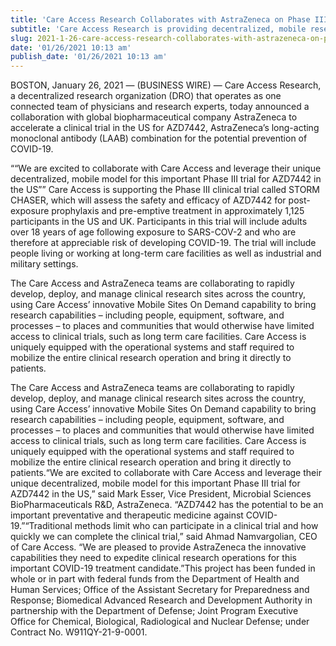 ```yaml
---
title: 'Care Access Research Collaborates with AstraZeneca on Phase III Clinical Trial for COVID-19 Long-Acting Antibody Combination'
subtitle: 'Care Access Research is providing decentralized, mobile research site operations for AstraZeneca’s AZD7442 phase III clinical trial in the US'
slug: 2021-1-26-care-access-research-collaborates-with-astrazeneca-on-phase-iii-clinical-trial-for-covid-19-long-acting-antibody-combination
date: '01/26/2021 10:13 am'
publish_date: '01/26/2021 10:13 am'
---
```


BOSTON, January 26, 2021 — (BUSINESS WIRE) — Care Access Research, a decentralized research organization (DRO) that operates as one connected team of physicians and research experts, today announced a collaboration with global biopharmaceutical company AstraZeneca to accelerate a clinical trial in the US for AZD7442, AstraZeneca’s long-acting monoclonal antibody (LAAB) combination for the potential prevention of COVID-19.

““We are excited to collaborate with Care Access and leverage their unique decentralized, mobile model for this important Phase III trial for AZD7442 in the US””
Care Access is supporting the Phase III clinical trial called STORM CHASER, which will assess the safety and efficacy of AZD7442 for post-exposure prophylaxis and pre-emptive treatment in approximately 1,125 participants in the US and UK. Participants in this trial will include adults over 18 years of age following exposure to SARS-COV-2 and who are therefore at appreciable risk of developing COVID-19. The trial will include people living or working at long-term care facilities as well as industrial and military settings.

The Care Access and AstraZeneca teams are collaborating to rapidly develop, deploy, and manage clinical research sites across the country, using Care Access’ innovative Mobile Sites On Demand capability to bring research capabilities – including people, equipment, software, and processes – to places and communities that would otherwise have limited access to clinical trials, such as long term care facilities. Care Access is uniquely equipped with the operational systems and staff required to mobilize the entire clinical research operation and bring it directly to patients.

The Care Access and AstraZeneca teams are collaborating to rapidly develop, deploy, and manage clinical research sites across the country, using Care Access’ innovative Mobile Sites On Demand capability to bring research capabilities – including people, equipment, software, and processes – to places and communities that would otherwise have limited access to clinical trials, such as long term care facilities. Care Access is uniquely equipped with the operational systems and staff required to mobilize the entire clinical research operation and bring it directly to patients.“We are excited to collaborate with Care Access and leverage their unique decentralized, mobile model for this important Phase III trial for AZD7442 in the US,” said Mark Esser, Vice President, Microbial Sciences BioPharmaceuticals R&D, AstraZeneca. “AZD7442 has the potential to be an important preventative and therapeutic medicine against COVID-19.”“Traditional methods limit who can participate in a clinical trial and how quickly we can complete the clinical trial,” said Ahmad Namvargolian, CEO of Care Access. “We are pleased to provide AstraZeneca the innovative capabilities they need to expedite clinical research operations for this important COVID-19 treatment candidate.”This project has been funded in whole or in part with federal funds from the Department of Health and Human Services; Office of the Assistant Secretary for Preparedness and Response; Biomedical Advanced Research and Development Authority in partnership with the Department of Defense; Joint Program Executive Office for Chemical, Biological, Radiological and Nuclear Defense; under Contract No. W911QY-21-9-0001.